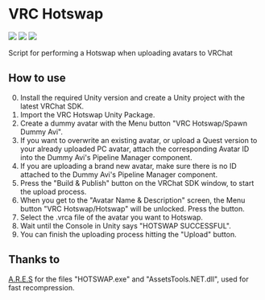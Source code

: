 # VRC Hotswap
[![](https://img.shields.io/github/downloads/FACS01-01/VRC-Hotswap/total.svg)](https://github.com/FACS01-01/VRC-Hotswap/releases)
[![](https://img.shields.io/github/v/release/FACS01-01/VRC-Hotswap)](https://github.com/FACS01-01/VRC-Hotswap/releases/latest)
[![](https://img.shields.io/github/downloads/FACS01-01/VRC-Hotswap/latest/total.svg)](https://github.com/FACS01-01/VRC-Hotswap/releases/latest)

Script for performing a Hotswap when uploading avatars to VRChat

## How to use
0. Install the required Unity version and create a Unity project with the latest VRChat SDK.
1. Import the VRC Hotswap Unity Package.
2. Create a dummy avatar with the Menu button "VRC Hotswap/Spawn Dummy Avi".
3. If you want to overwrite an existing avatar, or upload a Quest version to your already uploaded PC avatar, attach the corresponding Avatar ID into the Dummy Avi's Pipeline Manager component.
4. If you are uploading a brand new avatar, make sure there is no ID attached to the Dummy Avi's Pipeline Manager component.
5. Press the "Build & Publish" button on the VRChat SDK window, to start the upload process.
6. When you get to the "Avatar Name & Description" screen, the Menu button "VRC Hotswap/Hotswap" will be unlocked. Press the button.
7. Select the .vrca file of the avatar you want to Hotswap.
8. Wait until the Console in Unity says "HOTSWAP SUCCESSFUL".
9. You can finish the uploading process hitting the "Upload" button.

## Thanks to
[A.R.E.S](https://github.com/cassell1337/A.R.E.S) for the files "HOTSWAP.exe" and "AssetsTools.NET.dll", used for fast recompression.
